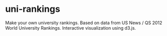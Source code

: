 uni-rankings
============

Make your own university rankings. Based on data from US News / QS 2012 World University Rankings. Interactive visualization using d3.js.
